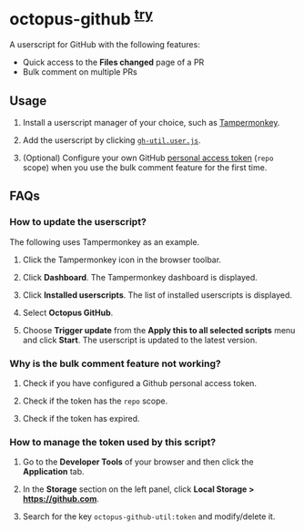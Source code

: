 # octopus-github <sup>[try](https://raw.githubusercontent.com/Oreoxmt/octopus-github/main/gh-util.user.js)</sup>

A userscript for GitHub with the following features:

- Quick access to the **Files changed** page of a PR
- Bulk comment on multiple PRs

## Usage

1. Install a userscript manager of your choice, such as [Tampermonkey](https://tampermonkey.net/).

2. Add the userscript by clicking [`gh-util.user.js`](https://raw.githubusercontent.com/Oreoxmt/octopus-github/main/gh-util.user.js).

3. (Optional) Configure your own GitHub [personal access token](https://docs.github.com/en/authentication/keeping-your-account-and-data-secure/creating-a-personal-access-token) (`repo` scope) when you use the bulk comment feature for the first time.

## FAQs

### How to update the userscript?

The following uses Tampermonkey as an example.

1. Click the Tampermonkey icon in the browser toolbar.

2. Click **Dashboard**. The Tampermonkey dashboard is displayed.

3. Click **Installed userscripts**. The list of installed userscripts is displayed.

4. Select **Octopus GitHub**.

5. Choose **Trigger update** from the **Apply this to all selected scripts** menu and click **Start**. The userscript is updated to the latest version.

### Why is the bulk comment feature not working?

1. Check if you have configured a Github personal access token.

2. Check if the token has the `repo` scope.

3. Check if the token has expired.

### How to manage the token used by this script?

1. Go to the **Developer Tools** of your browser and then click the **Application** tab.

2. In the **Storage** section on the left panel, click **Local Storage > https://github.com**.

3. Search for the key `octopus-github-util:token` and modify/delete it.
